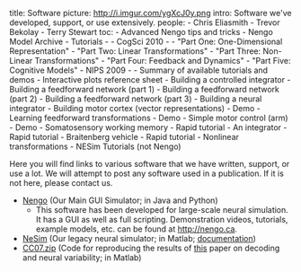 title: Software
picture: http://i.imgur.com/ygXcJ0y.png
intro: Software we've developed, support, or use extensively.
people:
    - Chris Eliasmith
    - Trevor Bekolay
    - Terry Stewart
toc:
    - Advanced Nengo tips and tricks
    - Nengo Model Archive
    - Tutorials
    - - CogSci 2010
      - - "Part One: One-Dimensional Representation"
        - "Part Two: Linear Transformations"
        - "Part Three: Non-Linear Transformations"
        - "Part Four: Feedback and Dynamics"
        - "Part Five: Cognitive Models"
      - NIPS 2009
      - - Summary of available tutorials and demos
        - Interactive plots reference sheet
        - Building a controlled integrator
        - Building a feedforward network (part 1)
        - Building a feedforward network (part 2)
        - Building a feedforward network (part 3)
        - Building a neural integrator
        - Building motor cortex (vector representations)
        - Demo - Learning feedforward transformations
        - Demo - Simple motor control (arm)
        - Demo - Somatosensory working memory
        - Rapid tutorial - An integrator
        - Rapid tutorial - Braitenberg vehicle
        - Rapid tutorial - Nonlinear transformations
      - NESim Tutorials (not Nengo)

Here you will find links to various software that we have written, support, or
use a lot. We will attempt to post any software used in a publication. If it
is not here, please contact us.

  * [Nengo](http://www.nengo.ca/) (Our Main GUI Simulator; in Java and Python)
    * This software has been developed for large-scale neural simulation. It has a GUI as well as full scripting. Demonstration videos, tutorials, example models, etc. can be found at http://nengo.ca.
  * [NeSim](https://sourceforge.net/projects/nesim/) (Our legacy neural simulator; in Matlab; [documentation](http://compneuro.uwaterloo.ca/codelibrary/NEHelp/index.html))
  * [CC07.zip](/files/cc07.zip) (Code for reproducing the results of [this](?q=node/26) paper on decoding and neural variability; in Matlab)
